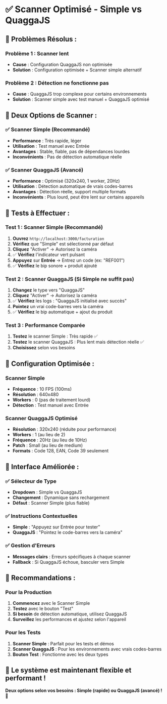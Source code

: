 # ✅ Scanner Optimisé - Simple vs QuaggaJS

## 🚀 **Problèmes Résolus :**

### **Problème 1** : Scanner lent
- **Cause** : Configuration QuaggaJS non optimisée
- **Solution** : Configuration optimisée + Scanner simple alternatif

### **Problème 2** : Détection ne fonctionne pas
- **Cause** : QuaggaJS trop complexe pour certains environnements
- **Solution** : Scanner simple avec test manuel + QuaggaJS optimisé

## 🔧 **Deux Options de Scanner :**

### **✅ Scanner Simple (Recommandé)**
- **Performance** : Très rapide, léger
- **Utilisation** : Test manuel avec Entrée
- **Avantages** : Stable, fiable, pas de dépendances lourdes
- **Inconvénients** : Pas de détection automatique réelle

### **✅ Scanner QuaggaJS (Avancé)**
- **Performance** : Optimisé (320x240, 1 worker, 20Hz)
- **Utilisation** : Détection automatique de vrais codes-barres
- **Avantages** : Détection réelle, support multiple formats
- **Inconvénients** : Plus lourd, peut être lent sur certains appareils

## 🧪 **Tests à Effectuer :**

### **Test 1 : Scanner Simple (Recommandé)**
1. **Ouvrez** `http://localhost:3000/facturation`
2. **Vérifiez** que "Simple" est sélectionné par défaut
3. **Cliquez** "Activer" → Autorisez la caméra
4. ✅ **Vérifiez** l'indicateur vert pulsant
5. **Appuyez** sur **Entrée** → Entrez un code (ex: "REF001")
6. ✅ **Vérifiez** le bip sonore + produit ajouté

### **Test 2 : Scanner QuaggaJS (Si Simple ne suffit pas)**
1. **Changez** le type vers "QuaggaJS"
2. **Cliquez** "Activer" → Autorisez la caméra
3. ✅ **Vérifiez** les logs : "QuaggaJS initialisé avec succès"
4. **Pointez** un vrai code-barres vers la caméra
5. ✅ **Vérifiez** le bip automatique + ajout du produit

### **Test 3 : Performance Comparée**
1. **Testez** le scanner Simple : Très rapide ✅
2. **Testez** le scanner QuaggaJS : Plus lent mais détection réelle ✅
3. **Choisissez** selon vos besoins

## 🎯 **Configuration Optimisée :**

### **Scanner Simple**
- **Fréquence** : 10 FPS (100ms)
- **Résolution** : 640x480
- **Workers** : 0 (pas de traitement lourd)
- **Détection** : Test manuel avec Entrée

### **Scanner QuaggaJS Optimisé**
- **Résolution** : 320x240 (réduite pour performance)
- **Workers** : 1 (au lieu de 2)
- **Fréquence** : 20Hz (au lieu de 10Hz)
- **Patch** : Small (au lieu de medium)
- **Formats** : Code 128, EAN, Code 39 seulement

## 🔧 **Interface Améliorée :**

### **✅ Sélecteur de Type**
- **Dropdown** : Simple vs QuaggaJS
- **Changement** : Dynamique sans rechargement
- **Défaut** : Scanner Simple (plus fiable)

### **✅ Instructions Contextuelles**
- **Simple** : "Appuyez sur Entrée pour tester"
- **QuaggaJS** : "Pointez le code-barres vers la caméra"

### **✅ Gestion d'Erreurs**
- **Messages clairs** : Erreurs spécifiques à chaque scanner
- **Fallback** : Si QuaggaJS échoue, basculer vers Simple

## 🚀 **Recommandations :**

### **Pour la Production**
1. **Commencez** avec le Scanner Simple
2. **Testez** avec le bouton "Test"
3. **Si besoin** de détection automatique, utilisez QuaggaJS
4. **Surveillez** les performances et ajustez selon l'appareil

### **Pour les Tests**
1. **Scanner Simple** : Parfait pour les tests et démos
2. **Scanner QuaggaJS** : Pour les environnements avec vrais codes-barres
3. **Bouton Test** : Fonctionne avec les deux types

## 🎉 **Le système est maintenant flexible et performant !**

**Deux options selon vos besoins : Simple (rapide) ou QuaggaJS (avancé) !** 🚀















